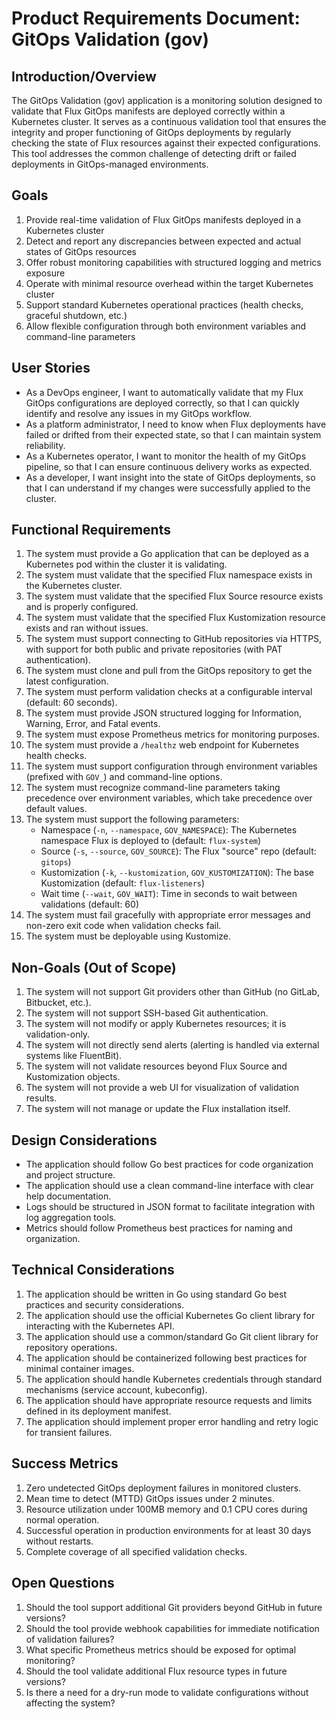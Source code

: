 # Product Requirements Document: GitOps Validation (gov)

## Introduction/Overview

The GitOps Validation (gov) application is a monitoring solution designed to validate that Flux GitOps manifests are deployed correctly within a Kubernetes cluster. It serves as a continuous validation tool that ensures the integrity and proper functioning of GitOps deployments by regularly checking the state of Flux resources against their expected configurations. This tool addresses the common challenge of detecting drift or failed deployments in GitOps-managed environments.

## Goals

1. Provide real-time validation of Flux GitOps manifests deployed in a Kubernetes cluster
2. Detect and report any discrepancies between expected and actual states of GitOps resources
3. Offer robust monitoring capabilities with structured logging and metrics exposure
4. Operate with minimal resource overhead within the target Kubernetes cluster
5. Support standard Kubernetes operational practices (health checks, graceful shutdown, etc.)
6. Allow flexible configuration through both environment variables and command-line parameters

## User Stories

- As a DevOps engineer, I want to automatically validate that my Flux GitOps configurations are deployed correctly, so that I can quickly identify and resolve any issues in my GitOps workflow.
- As a platform administrator, I need to know when Flux deployments have failed or drifted from their expected state, so that I can maintain system reliability.
- As a Kubernetes operator, I want to monitor the health of my GitOps pipeline, so that I can ensure continuous delivery works as expected.
- As a developer, I want insight into the state of GitOps deployments, so that I can understand if my changes were successfully applied to the cluster.

## Functional Requirements

1. The system must provide a Go application that can be deployed as a Kubernetes pod within the cluster it is validating.
2. The system must validate that the specified Flux namespace exists in the Kubernetes cluster.
3. The system must validate that the specified Flux Source resource exists and is properly configured.
4. The system must validate that the specified Flux Kustomization resource exists and ran without issues.
5. The system must support connecting to GitHub repositories via HTTPS, with support for both public and private repositories (with PAT authentication).
6. The system must clone and pull from the GitOps repository to get the latest configuration.
7. The system must perform validation checks at a configurable interval (default: 60 seconds).
8. The system must provide JSON structured logging for Information, Warning, Error, and Fatal events.
9. The system must expose Prometheus metrics for monitoring purposes.
10. The system must provide a `/healthz` web endpoint for Kubernetes health checks.
11. The system must support configuration through environment variables (prefixed with `GOV_`) and command-line options.
12. The system must recognize command-line parameters taking precedence over environment variables, which take precedence over default values.
13. The system must support the following parameters:
    - Namespace (`-n`, `--namespace`, `GOV_NAMESPACE`): The Kubernetes namespace Flux is deployed to (default: `flux-system`)
    - Source (`-s`, `--source`, `GOV_SOURCE`): The Flux "source" repo (default: `gitops`)
    - Kustomization (`-k`, `--kustomization`, `GOV_KUSTOMIZATION`): The base Kustomization (default: `flux-listeners`)
    - Wait time (`--wait`, `GOV_WAIT`): Time in seconds to wait between validations (default: 60)
14. The system must fail gracefully with appropriate error messages and non-zero exit code when validation checks fail.
15. The system must be deployable using Kustomize.

## Non-Goals (Out of Scope)

1. The system will not support Git providers other than GitHub (no GitLab, Bitbucket, etc.).
2. The system will not support SSH-based Git authentication.
3. The system will not modify or apply Kubernetes resources; it is validation-only.
4. The system will not directly send alerts (alerting is handled via external systems like FluentBit).
5. The system will not validate resources beyond Flux Source and Kustomization objects.
6. The system will not provide a web UI for visualization of validation results.
7. The system will not manage or update the Flux installation itself.

## Design Considerations

- The application should follow Go best practices for code organization and project structure.
- The application should use a clean command-line interface with clear help documentation.
- Logs should be structured in JSON format to facilitate integration with log aggregation tools.
- Metrics should follow Prometheus best practices for naming and organization.

## Technical Considerations

1. The application should be written in Go using standard Go best practices and security considerations.
2. The application should use the official Kubernetes Go client library for interacting with the Kubernetes API.
3. The application should use a common/standard Go Git client library for repository operations.
4. The application should be containerized following best practices for minimal container images.
5. The application should handle Kubernetes credentials through standard mechanisms (service account, kubeconfig).
6. The application should have appropriate resource requests and limits defined in its deployment manifest.
7. The application should implement proper error handling and retry logic for transient failures.

## Success Metrics

1. Zero undetected GitOps deployment failures in monitored clusters.
2. Mean time to detect (MTTD) GitOps issues under 2 minutes.
3. Resource utilization under 100MB memory and 0.1 CPU cores during normal operation.
4. Successful operation in production environments for at least 30 days without restarts.
5. Complete coverage of all specified validation checks.

## Open Questions

1. Should the tool support additional Git providers beyond GitHub in future versions?
2. Should the tool provide webhook capabilities for immediate notification of validation failures?
3. What specific Prometheus metrics should be exposed for optimal monitoring?
4. Should the tool validate additional Flux resource types in future versions?
5. Is there a need for a dry-run mode to validate configurations without affecting the system?
